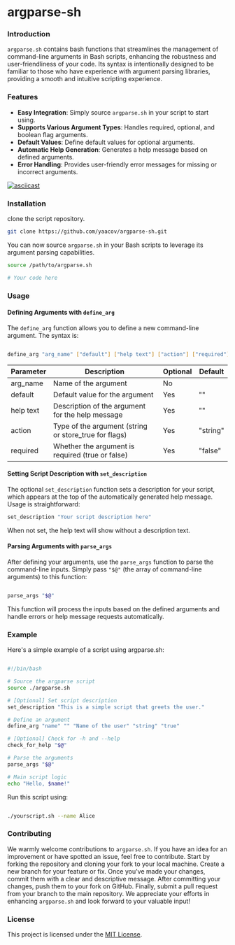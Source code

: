 # argparse-sh

### Introduction

`argparse.sh` contains bash functions that streamlines the management of command-line arguments in Bash scripts, enhancing the robustness and user-friendliness of your code. Its syntax is intentionally designed to be familiar to those who have experience with argument parsing libraries, providing a smooth and intuitive scripting experience.

### Features

  - **Easy Integration**: Simply source `argparse.sh` in your script to start using.
  - **Supports Various Argument Types**: Handles required, optional, and boolean flag arguments.
  - **Default Values**: Define default values for optional arguments.
  - **Automatic Help Generation**: Generates a help message based on defined arguments.
  - **Error Handling**: Provides user-friendly error messages for missing or incorrect arguments.


[![asciicast](https://asciinema.org/a/627909.svg)](https://asciinema.org/a/627909)

### Installation

clone the script repository.

```bash
git clone https://github.com/yaacov/argparse-sh.git
```

You can now source `argparse.sh` in your Bash scripts to leverage its argument parsing capabilities.

```bash
source /path/to/argparse.sh

# Your code here
```

### Usage

#### Defining Arguments with `define_arg`

The `define_arg` function allows you to define a new command-line argument. The syntax is:

```bash

define_arg "arg_name" ["default"] ["help text"] ["action"] ["required"]
```

| Parameter | Description | Optional | Default |
| --- | --- | --- | --- |
| arg_name | Name of the argument | No | |
| default | Default value for the argument | Yes | "" |
| help text | Description of the argument for the help message | Yes | "" |
| action | Type of the argument (string or store_true for flags) | Yes | "string" |
| required | Whether the argument is required (true or false) | Yes | "false" |

#### Setting Script Description with `set_description`

The optional `set_description` function sets a description for your script, which appears at the top of the automatically generated help message. Usage is straightforward:

```bash
set_description "Your script description here"
```

When not set, the help text will show without a description text.

#### Parsing Arguments with `parse_args`

After defining your arguments, use the `parse_args` function to parse the command-line inputs. Simply pass `"$@"` (the array of command-line arguments) to this function:

```bash

parse_args "$@"
```

This function will process the inputs based on the defined arguments and handle errors or help message requests automatically.

### Example

Here's a simple example of a script using argparse.sh:

```bash

#!/bin/bash

# Source the argparse script
source ./argparse.sh

# [Optional] Set script description
set_description "This is a simple script that greets the user."

# Define an argument
define_arg "name" "" "Name of the user" "string" "true"

# [Optional] Check for -h and --help
check_for_help "$@"

# Parse the arguments
parse_args "$@"

# Main script logic
echo "Hello, $name!"
```

Run this script using:

```bash

./yourscript.sh --name Alice
```

### Contributing

We warmly welcome contributions to `argparse.sh`. If you have an idea for an improvement or have spotted an issue, feel free to contribute. Start by forking the repository and cloning your fork to your local machine. Create a new branch for your feature or fix. Once you've made your changes, commit them with a clear and descriptive message. After committing your changes, push them to your fork on GitHub. Finally, submit a pull request from your branch to the main repository. We appreciate your efforts in enhancing `argparse.sh` and look forward to your valuable input!

### License

This project is licensed under the [MIT License](https://github.com/licenses/MIT).
